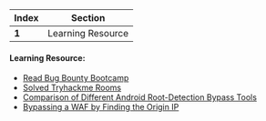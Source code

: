 Index | Section
---   | ---
**1** | Learning Resource

#### Learning Resource:

* [Read Bug Bounty Bootcamp](https://www.amazon.in/Bug-Bounty-Bootcamp-Reporting-Vulnerabilities-ebook/dp/B08YK368Y3)
* [Solved Tryhackme Rooms](https://tryhackme.com/)
* [Comparison of Different Android Root-Detection Bypass Tools](https://medium.com/secarmalabs/comparison-of-different-android-root-detection-bypass-tools-8fd477251640)
* [Bypassing a WAF by Finding the Origin IP](https://www.youtube.com/watch?v=jfjzYpgte-A)
